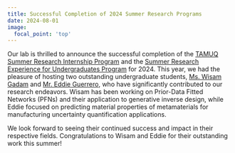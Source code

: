 ```yaml
---
title: Successful Completion of 2024 Summer Research Programs
date: 2024-08-01
image:
  focal_point: 'top'
---
```


Our lab is thrilled to announce the successful completion of the [TAMUQ Summer Research Internship Program](https://www.qatar.tamu.edu/students/aggiesabroad/tsre-qatar-texas) and the [Summer Research Experience for Undergraduates Program](https://engineering.tamu.edu/admissions-and-aid/undergraduate-summer-research-grants/index.html) for 2024. This year, we had the pleasure of hosting two outstanding undergraduate students, [Ms. Wisam Gadam](https://digitlab23.github.io/author/wisam-gadam/) and [Mr. Eddie Guerrero](https://digitlab23.github.io/author/eddie-guerrero/), who have significantly contributed to our research endeavors. Wisam has been working on Prior-Data Fitted Networks (PFNs) and their application to generative inverse design, while Eddie focused on predicting material properties of metamaterials for manufacturing uncertainty quantification applications.

<!--more-->

We look forward to seeing their continued success and impact in their respective fields. Congratulations to Wisam and Eddie for their outstanding work this summer!

